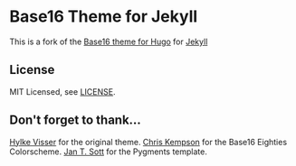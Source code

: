 # Base16 Theme for Jekyll

This is a fork of the [Base16 theme for Hugo](https://github.com/htdvisser/hugo-base16-theme.git) for [Jekyll](https://github.com/jekyll/jekyll)
## License

MIT Licensed, see [LICENSE](https://github.com/htdvisser/hugo-base16-theme/blob/master/LICENSE).


## Don't forget to thank...

[Hylke Visser](https://github.com/htdvisser) for the original theme.
[Chris Kempson](http://chriskempson.com) for the Base16 Eighties Colorscheme.
[Jan T. Sott](https://github.com/idleberg) for the Pygments template.
